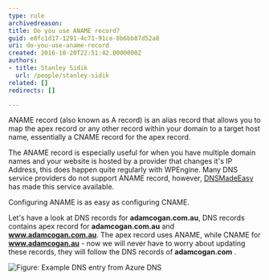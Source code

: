 ```yaml
---
type: rule
archivedreason: 
title: Do you use ANAME record?
guid: e8fc1d17-1291-4c71-91ce-8b6bb87d52a8
uri: do-you-use-aname-record
created: 2016-10-20T22:51:42.0000000Z
authors:
- title: Stanley Sidik
  url: /people/stanley-sidik
related: []
redirects: []

---
```


ANAME record (also known as A record) is an alias record that allows you to map the apex record or any other record within your domain to a target host name, essentially a CNAME record for the apex record. 

The ANAME record is especially useful for when you have multiple domain names and your website is hosted by a provider that changes it's IP Address, this does happen quite regularly with WPEngine. Many DNS service providers do not support ANAME record, however, [DNSMadeEasy](http://dnsmadeeasy.com/) has made this service available.

<!--endintro-->

Configuring ANAME is as easy as configuring CNAME. 

Let's have a look at DNS records for **adamcogan.com.au**, DNS records contains apex record for **adamcogan.com.au** and **www.adamcogan.com.au**. The apex record uses ANAME, while CNAME for **www.adamcogan.au** - now we will never have to worry about updating these records, they will follow the DNS records of **adamcogan.com** . 

![Figure: Example DNS entry from Azure DNS](2018-08-01_14-41-32.jpg)

